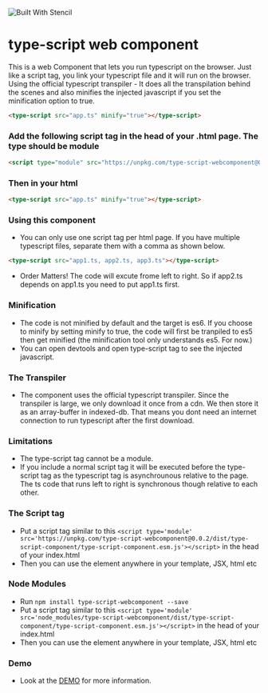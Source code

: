 ![Built With Stencil](https://img.shields.io/badge/-Built%20With%20Stencil-16161d.svg?logo=data%3Aimage%2Fsvg%2Bxml%3Bbase64%2CPD94bWwgdmVyc2lvbj0iMS4wIiBlbmNvZGluZz0idXRmLTgiPz4KPCEtLSBHZW5lcmF0b3I6IEFkb2JlIElsbHVzdHJhdG9yIDE5LjIuMSwgU1ZHIEV4cG9ydCBQbHVnLUluIC4gU1ZHIFZlcnNpb246IDYuMDAgQnVpbGQgMCkgIC0tPgo8c3ZnIHZlcnNpb249IjEuMSIgaWQ9IkxheWVyXzEiIHhtbG5zPSJodHRwOi8vd3d3LnczLm9yZy8yMDAwL3N2ZyIgeG1sbnM6eGxpbms9Imh0dHA6Ly93d3cudzMub3JnLzE5OTkveGxpbmsiIHg9IjBweCIgeT0iMHB4IgoJIHZpZXdCb3g9IjAgMCA1MTIgNTEyIiBzdHlsZT0iZW5hYmxlLWJhY2tncm91bmQ6bmV3IDAgMCA1MTIgNTEyOyIgeG1sOnNwYWNlPSJwcmVzZXJ2ZSI%2BCjxzdHlsZSB0eXBlPSJ0ZXh0L2NzcyI%2BCgkuc3Qwe2ZpbGw6I0ZGRkZGRjt9Cjwvc3R5bGU%2BCjxwYXRoIGNsYXNzPSJzdDAiIGQ9Ik00MjQuNywzNzMuOWMwLDM3LjYtNTUuMSw2OC42LTkyLjcsNjguNkgxODAuNGMtMzcuOSwwLTkyLjctMzAuNy05Mi43LTY4LjZ2LTMuNmgzMzYuOVYzNzMuOXoiLz4KPHBhdGggY2xhc3M9InN0MCIgZD0iTTQyNC43LDI5Mi4xSDE4MC40Yy0zNy42LDAtOTIuNy0zMS05Mi43LTY4LjZ2LTMuNkgzMzJjMzcuNiwwLDkyLjcsMzEsOTIuNyw2OC42VjI5Mi4xeiIvPgo8cGF0aCBjbGFzcz0ic3QwIiBkPSJNNDI0LjcsMTQxLjdIODcuN3YtMy42YzAtMzcuNiw1NC44LTY4LjYsOTIuNy02OC42SDMzMmMzNy45LDAsOTIuNywzMC43LDkyLjcsNjguNlYxNDEuN3oiLz4KPC9zdmc%2BCg%3D%3D&colorA=16161d&style=flat-square)

# type-script web component

This is a web Component that lets you run typescript on the browser. Just like a script tag, you
link your typescript file and it will run on the browser. Using the official typescript transpiler - It does all the transpilation behind the scenes and also minifies the injected javascript if you set the minification option to true.

```html
<type-script src="app.ts" minify="true"></type-script>
```

### Add the following script tag in the head of your .html page. The type should be module

```html
<script type="module" src="https://unpkg.com/type-script-webcomponent@0.0.2/dist/type-script-component/type-script-component.esm.js"></script>
```

### Then in your html

```html
<type-script src="app.ts" minify="true"></type-script>
```

### Using this component

- You can only use one script tag per html page. If you have multiple typescript files, separate them with a comma as shown below.

```html
<type-script src="app1.ts, app2.ts, app3.ts"></type-script>
```

- Order Matters! The code will excute frome left to right. So if app2.ts depends on app1.ts you need
  to put app1.ts first.

### Minification

- The code is not minified by default and the target is es6. If you choose to minify by setting minify to true, the code will first be tranpiled to es5 then get minified (the minification tool only understands es5. For now.)
- You can open devtools and open type-script tag to see the injected javascript.

### The Transpiler

- The component uses the official typescript transpiler. Since the transpiler is large, we only download it once from a cdn. We then
  store it as an array-buffer in indexed-db. That means you dont need an internet connection to run typescript after the first download.

### Limitations

- The type-script tag cannot be a module.
- If you include a normal script tag it will be executed before the type-script tag as the typescript tag is asynchrounous relative to the page. The ts code that runs left to right is synchronous though relative to each other.

### The Script tag

- Put a script tag similar to this `<script type='module' src='https://unpkg.com/type-script-webcomponent@0.0.2/dist/type-script-component/type-script-component.esm.js'></script>` in the head of your index.html
- Then you can use the element anywhere in your template, JSX, html etc

### Node Modules

- Run `npm install type-script-webcomponent --save`
- Put a script tag similar to this `<script type='module' src='node_modules/type-script-webcomponent/dist/type-script-component/type-script-component.esm.js'></script>` in the head of your index.html
- Then you can use the element anywhere in your template, JSX, html etc

### Demo

- Look at the [DEMO](https://github.com/Niklus/typescript-demo.git) for more information.
